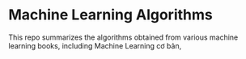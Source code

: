 # Machine Learning Algorithms

This repo summarizes the algorithms obtained from various machine learning books, including Machine Learning cơ bản, 
